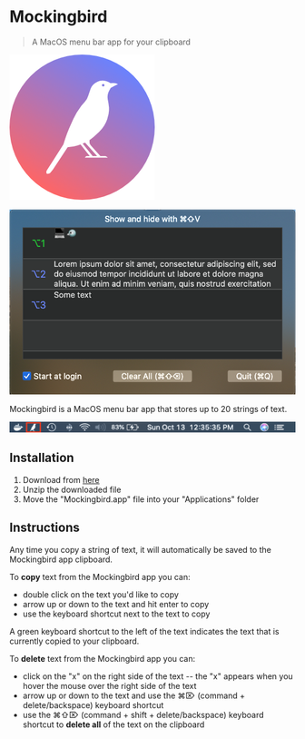 # Mockingbird

> A MacOS menu bar app for your clipboard

![Mockingbird logo](https://github.com/brigonzalez/Mockingbird/blob/master/Mockingbird/Assets.xcassets/AppIcon.appiconset/Mockingbird-logo%402x-2.png)

![Mockingbird screenshot](https://github.com/brigonzalez/Mockingbird/blob/master/screenshots/Mockingbird-screenshot.png)

Mockingbird is a MacOS menu bar app that stores up to 20 strings of text.

![Mockingbird menu bar screenshot](https://github.com/brigonzalez/Mockingbird/blob/master/screenshots/Mockingbird-menu-icon-screenshot.png)

## Installation

1. Download from [here](https://github.com/brigonzalez/Mockingbird/releases/download/1.0.0/Mockingbird.app.zip)
2. Unzip the downloaded file
3. Move the "Mockingbird.app" file into your "Applications" folder

## Instructions

Any time you copy a string of text, it will automatically be saved to the Mockingbird app clipboard. 

To **copy** text from the Mockingbird app you can:
* double click on the text you'd like to copy
* arrow up or down to the text and hit enter to copy
* use the keyboard shortcut next to the text to copy

A green keyboard shortcut to the left of the text indicates the text that is currently copied to your clipboard.

To **delete** text from the Mockingbird app you can:
* click on the "x" on the right side of the text -- the "x" appears when you hover the mouse over the right side of the text
* arrow up or down to the text and use the ⌘⌦ (command + delete/backspace) keyboard shortcut
* use the ⌘⇧⌦ (command + shift + delete/backspace) keyboard shortcut to **delete all** of the text on the clipboard
